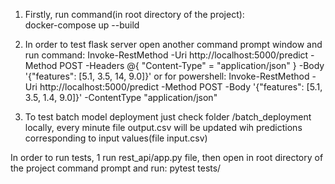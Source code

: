 1. Firstly, run command(in root directory of the project):  
docker-compose up --build

2. In order to test flask server open another command prompt window and run command: 
Invoke-RestMethod -Uri http://localhost:5000/predict -Method POST -Headers @{ "Content-Type" = "application/json" } -Body '{"features": [5.1, 3.5, 14, 9.0]}' 
or for powershell:
Invoke-RestMethod -Uri http://localhost:5000/predict -Method POST -Body '{"features": [5.1, 3.5, 1.4, 9.0]}' -ContentType "application/json"

3. To test batch model deployment just check folder /batch_deployment locally, every minute file output.csv will be updated wih predictions corresponding to input values(file input.csv)


In order to run tests, 1 run rest_api/app.py file, then open in root directory of the project command prompt and run: 
pytest tests/